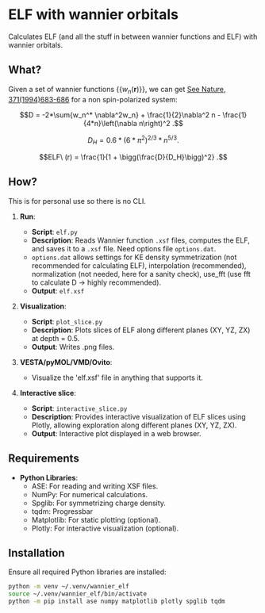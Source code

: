 # ELF with wannier orbitals

Calculates ELF (and all the stuff in between wannier functions and ELF) with wannier orbitals.

## What?

Given a set of wannier functions $\{\{w_n(\mathbf{r})\}\}$, we can get [See Nature, 371(1994)683-686](https://www.nature.com/articles/371683a0) for a non spin-polarized system:

$$D = -2*\sum{w_n^* \nabla^2w_n} + \frac{1}{2}\nabla^2 n  -  \frac{1}{4*n}\left(\nabla n\right)^2 .$$

$$D_{H} = 0.6*\left(6*\pi^2\right)^{2/3}*n^{5/3} .$$

$$ELF\ (r) = \frac{1}{1 + \bigg(\frac{D}{D_H}\bigg)^2} .$$

## How?
 
This is for personal use so there is no CLI.

1. **Run**: 
   - **Script**: `elf.py`
   - **Description**: Reads Wannier function `.xsf` files, computes the ELF, and saves it to a `.xsf` file. Need options file `options.dat`. 
   - `options.dat` allows settings for KE density symmetrization (not recommended for calculating ELF), interpolation (recommended), normalization (not needed, here for a sanity check), use_fft (use fft to calculate D -> highly recommended).
   - **Output**: `elf.xsf`

2. **Visualization**:
   - **Script**: `plot_slice.py`
   - **Description**: Plots slices of ELF along different planes (XY, YZ, ZX) at depth = 0.5.
   - **Output**: Writes .png files.

3. **VESTA/pyMOL/VMD/Ovito**:
   - Visualize the 'elf.xsf' file in anything that supports it.

4. **Interactive slice**:
   - **Script**: `interactive_slice.py`
   - **Description**: Provides interactive visualization of ELF slices using Plotly, allowing exploration along different planes (XY, YZ, ZX).
   - **Output**: Interactive plot displayed in a web browser.

## Requirements

- **Python Libraries**:
  - ASE: For reading and writing XSF files.
  - NumPy: For numerical calculations.
  - Spglib: For symmetrizing charge density.
  - tqdm: Progressbar
  - Matplotlib: For static plotting (optional).
  - Plotly: For interactive visualization (optional).

## Installation

Ensure all required Python libraries are installed:

```bash
python -m venv ~/.venv/wannier_elf
source ~/.venv/wannier_elf/bin/activate
python -m pip install ase numpy matplotlib plotly spglib tqdm
